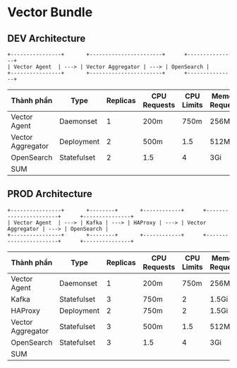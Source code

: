 # Vector Bundle

## DEV Architecture

```plaintext
+----------------+       +-----------------------+      +---------------+
| Vector Agent  | ---> | Vector Aggregator | ---> | OpenSearch |
+----------------+       +-----------------------+      +---------------+
```

|Thành phần|Type|Replicas|CPU Requests|CPU Limits|Memory Requests|Memory Limits|
|---|---|---|---|---|---|---|
|Vector Agent|Daemonset|1|200m|750m|256Mi|512Mi|
|Vector Aggregator|Deployment|2|500m|1.5|512Mi|1.5Gi|
|OpenSearch|Statefulset|2|1.5|4|3Gi|6Gi|
|SUM|||

## PROD Architecture

```plaintext
+----------------+       +--------+       +------------+      +-----------------------+      +---------------+
| Vector Agent  | ---> | Kafka | ---> | HAProxy | ---> | Vector Aggregator | ---> | OpenSearch |
+----------------+       +--------+       +------------+      +-----------------------+      +---------------+
```

|Thành phần|Type|Replicas|CPU Requests|CPU Limits|Memory Requests|Memory Limits|
|---|---|---|---|---|---|---|
|Vector Agent|Daemonset|1|200m|750m|256Mi|512Mi|
|Kafka|Statefulset|3|750m|2|1.5Gi|3Gi|
|HAProxy|Deployment|2|750m|2|1.5Gi|3Gi|
|Vector Aggregator|Statefulset|3|500m|1.5|512Mi|1.5Gi|
|OpenSearch|Statefulset|3|1.5|4|3Gi|6Gi|
|SUM|||


